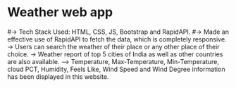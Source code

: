 # Weather web app
#-> Tech Stack Used: HTML, CSS, JS, Bootstrap and RapidAPI.
#-> Made an effective use of RapidAPI to fetch the data, which is completely responsive.
-> Users can search the weather of their place or any other place of their choice.
-> Weather report of top 5 cities of India as well as other countries are also available.
--> Temperature, Max-Temperature, Min-Temperature, cloud PCT, Humidity, Feels Like, Wind Speed and Wind Degree information has been displayed in this website.
